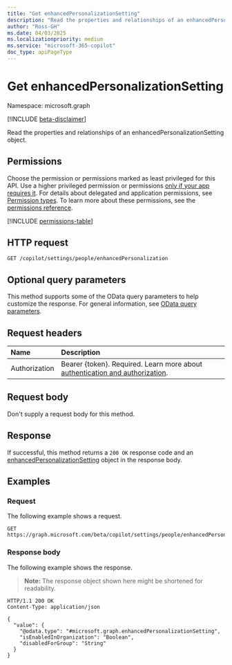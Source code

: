 ```yaml
---
title: "Get enhancedPersonalizationSetting"
description: "Read the properties and relationships of an enhancedPersonalizationSetting object."
author: "Ross-GH"
ms.date: 04/03/2025
ms.localizationpriority: medium
ms.service: "microsoft-365-copilot"
doc_type: apiPageType
---
```


# Get enhancedPersonalizationSetting

Namespace: microsoft.graph

[!INCLUDE [beta-disclaimer](../../includes/beta-disclaimer.md)]

Read the properties and relationships of an enhancedPersonalizationSetting object.

## Permissions

Choose the permission or permissions marked as least privileged for this API. Use a higher privileged permission or permissions [only if your app requires it](/graph/permissions-overview#best-practices-for-using-microsoft-graph-permissions). For details about delegated and application permissions, see [Permission types](/graph/permissions-overview#permission-types). To learn more about these permissions, see the [permissions reference](/graph/permissions-reference).

<!-- {
  "blockType": "permissions",
  "name": "enhancedpersonalizationsetting-get-permissions"
}
-->
[!INCLUDE [permissions-table](../includes/permissions/enhancedpersonalizationsetting-get-permissions.md)]

## HTTP request

<!-- {
  "blockType": "ignored"
}
-->
``` http
GET /copilot/settings/people/enhancedPersonalization
```

## Optional query parameters

This method supports some of the OData query parameters to help customize the response. For general information, see [OData query parameters](/graph/query-parameters).

## Request headers

|Name|Description|
|:---|:---|
|Authorization|Bearer {token}. Required. Learn more about [authentication and authorization](/graph/auth/auth-concepts).|

## Request body

Don't supply a request body for this method.

## Response

If successful, this method returns a `200 OK` response code and an [enhancedPersonalizationSetting](../resources/enhancedpersonalizationsetting.md) object in the response body.

## Examples

### Request

The following example shows a request.
<!-- {
  "blockType": "request",
  "name": "get_enhancedpersonalizationsetting"
}
-->
``` http
GET https://graph.microsoft.com/beta/copilot/settings/people/enhancedPersonalization
```


### Response body

The following example shows the response.
>**Note:** The response object shown here might be shortened for readability.
<!-- {
  "blockType": "response",
  "truncated": true,
  "@odata.type": "microsoft.graph.enhancedPersonalizationSetting"
}
-->
``` http
HTTP/1.1 200 OK
Content-Type: application/json

{
  "value": {
    "@odata.type": "#microsoft.graph.enhancedPersonalizationSetting",
    "isEnabledInOrganization": "Boolean",
    "disabledForGroup": "String"
  }
}
```
